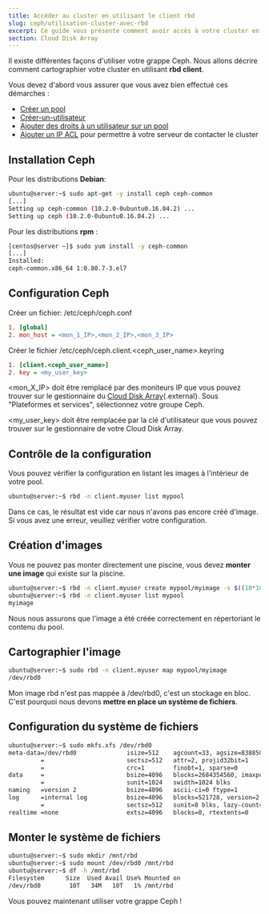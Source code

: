 ```yaml
---
title: Accéder au cluster en utilisant le client rbd
slug: ceph/utilisation-cluster-avec-rbd
excerpt: Ce guide vous présente comment avoir accès à votre cluster en utilisant le client rbd.
section: Cloud Disk Array
---
```


Il existe différentes façons d'utiliser votre grappe Ceph. Nous allons décrire comment cartographier votre cluster en utilisant **rbd client**.

Vous devez d'abord vous assurer que vous avez bien effectué ces démarches :

- [Créer un pool](https://docs.ovh.com/ca/fr/storage/ceph/creer-un-pool/)
- [Créer-un-utilisateur](https://docs.ovh.com/ca/fr/storage/ceph/creer-un-utilisateur/)
- [Ajouter des droits à un utilisateur sur un pool](https://docs.ovh.com/ca/fr/storage/ceph/changer-droits-utilisateurs/)
- [Ajouter un IP ACL](https://docs.ovh.com/ca/fr/storage/ceph/creer-ip-acl/) pour permettre à votre serveur de contacter le cluster


## Installation Ceph
Pour les distributions **Debian**:


```bash
ubuntu@server:~$ sudo apt-get -y install ceph ceph-common
[...]
Setting up ceph-common (10.2.0-0ubuntu0.16.04.2) ...
Setting up ceph (10.2.0-0ubuntu0.16.04.2) ...
```

Pour les distributions **rpm** :


```bash
[centos@server ~]$ sudo yum install -y ceph-common
[...]
Installed:
ceph-common.x86_64 1:0.80.7-3.el7
```


## Configuration Ceph
Créer un fichier: /etc/ceph/ceph.conf


```ini
1. [global]
2. mon_host = <mon_1_IP>,<mon_2_IP>,<mon_3_IP>
```

Créer le fichier /etc/ceph/ceph.client.<ceph_user_name>.keyring


```ini
1. [client.<ceph_user_name>]
2. key = <my_user_key>
```

<mon_X_IP> doit être remplacé par des moniteurs IP que vous pouvez trouver sur le gestionnaire du [Cloud Disk Array](https://ca.ovh.com/manager/){.external}. Sous "Plateformes et services", sélectionnez votre groupe Ceph.

<my_user_key> doit être remplacée par la clé d'utilisateur que vous pouvez trouver sur le gestionnaire de votre Cloud Disk Array.


## Contrôle de la configuration
Vous pouvez vérifier la configuration en listant les images à l'intérieur de votre pool.


```bash
ubuntu@server:~$ rbd -n client.myuser list mypool
```

Dans ce cas, le résultat est vide car nous n'avons pas encore créé d'image. Si vous avez une erreur, veuillez vérifier votre configuration.


## Création d'images
Vous ne pouvez pas monter directement une piscine, vous devez **monter une image** qui existe sur la piscine.


```bash
ubuntu@server:~$ rbd -n client.myuser create mypool/myimage -s $((10*1024*1024)) --image-format 2 --image-feature layering
ubuntu@server:~$ rbd -n client.myuser list mypool
myimage
```

Nous nous assurons que l'image a été créée correctement en répertoriant le contenu du pool.


## Cartographier l'image

```bash
ubuntu@server:~$ sudo rbd -n client.myuser map mypool/myimage
/dev/rbd0
```

Mon image rbd n'est pas mappée à /dev/rbd0, c'est un stockage en bloc. C'est pourquoi nous devons **mettre en place un système de fichiers**.


## Configuration du système de fichiers

```bash
ubuntu@server:~$ sudo mkfs.xfs /dev/rbd0
meta-data=/dev/rbd0              isize=512    agcount=33, agsize=83885056 blks
         =                       sectsz=512   attr=2, projid32bit=1
         =                       crc=1        finobt=1, sparse=0
data     =                       bsize=4096   blocks=2684354560, imaxpct=5
         =                       sunit=1024   swidth=1024 blks
naming   =version 2              bsize=4096   ascii-ci=0 ftype=1
log      =internal log           bsize=4096   blocks=521728, version=2
         =                       sectsz=512   sunit=8 blks, lazy-count=1
realtime =none                   extsz=4096   blocks=0, rtextents=0
```


## Monter le système de fichiers

```bash
ubuntu@server:~$ sudo mkdir /mnt/rbd
ubuntu@server:~$ sudo mount /dev/rbd0 /mnt/rbd
ubuntu@server:~$ df -h /mnt/rbd
Filesystem      Size  Used Avail Use% Mounted on
/dev/rbd0        10T   34M   10T   1% /mnt/rbd
```

Vous pouvez maintenant utiliser votre grappe Ceph !